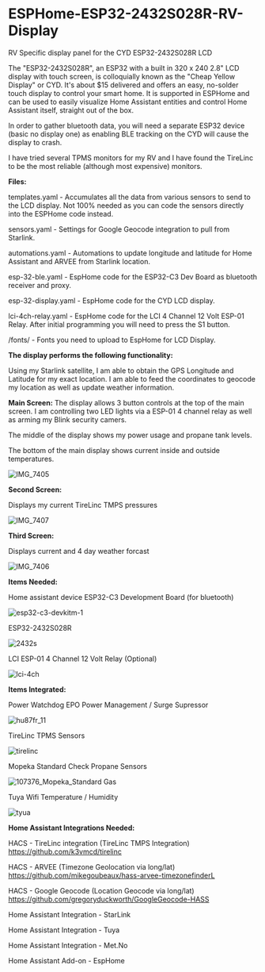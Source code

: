 # ESPHome-ESP32-2432S028R-RV-Display
RV Specific display panel for the CYD ESP32-2432S028R LCD

The "ESP32-2432S028R", an ESP32 with a built in 320 x 240 2.8" LCD display with touch screen, is colloquially known as the "Cheap Yellow Display" or CYD. It's about $15 delivered and offers an easy, no-solder touch display to control your smart home. It is supported in ESPHome and can be used to easily visualize Home Assistant entities and control Home Assistant itself, straight out of the box. 

In order to gather bluetooth data, you will need a separate ESP32 device (basic no display one) as enabling BLE tracking on the CYD will cause the display to crash.

I have tried several TPMS monitors for my RV and I have found the TireLinc to be the most reliable (although most expensive) monitors. 


**Files:**

templates.yaml - Accumulates all the data from various sensors to send to the LCD display. Not 100% needed as you can code the sensors directly into the ESPHome code instead.

sensors.yaml - Settings for Google Geocode integration to pull from Starlink.

automations.yaml - Automations to update longitude and latitude for Home Assistant and ARVEE from Starlink location.

esp-32-ble.yaml - EspHome code for the ESP32-C3 Dev Board as bluetooth receiver and proxy.

esp-32-display.yaml - EspHome code for the CYD LCD display.

lci-4ch-relay.yaml - EspHome code for the LCI 4 Channel 12 Volt ESP-01 Relay. After initial programming you will need to press the S1 button.

/fonts/ - Fonts you need to upload to EspHome for LCD Display.


**The display performs the following functionality:**

Using my Starlink satellite, I am able to obtain the GPS Longitude and Latitude for my exact location. I am able to feed the coordinates to geocode my location as well as update weather information.


**Main Screen:**
The display allows 3 button controls at the top of the main screen. I am controlling two LED lights via a ESP-01 4 channel relay as well as arming my Blink security camers.

The middle of the display shows my power usage and propane tank levels.

The bottom of the main display shows current inside and outside temperatures.

![IMG_7405](https://github.com/user-attachments/assets/32129d0c-295d-4515-8cb6-4885ce547919)


**Second Screen:**

Displays my current TireLinc TMPS pressures

![IMG_7407](https://github.com/user-attachments/assets/295d0e1f-ffa7-4dc0-8eb6-40c95cfa1e5d)


**Third Screen:**

Displays current and 4 day weather forcast

![IMG_7406](https://github.com/user-attachments/assets/e64a2d67-31b7-44e5-8f60-156db43d736b)


**Items Needed:**

Home assistant device
ESP32-C3 Development Board (for bluetooth)

![esp32-c3-devkitm-1](https://github.com/user-attachments/assets/443c235f-3250-4747-b80d-684a30d5530f)

ESP32-2432S028R

![2432s](https://github.com/user-attachments/assets/948de2d3-8d15-4942-b361-7029f41de4b7)

LCI ESP-01 4 Channel 12 Volt Relay (Optional)

![lci-4ch](https://github.com/user-attachments/assets/30f1ed1b-303c-4b85-96c2-8f4dedeaf7bc)


**Items Integrated:**

Power Watchdog EPO Power Management / Surge Supressor

![hu87fr_11](https://github.com/user-attachments/assets/23e95754-7918-4f00-b113-1255e31b0d75)

TireLinc TPMS Sensors

![tirelinc](https://github.com/user-attachments/assets/60594e8f-3004-42de-9196-458a7e42f593)

Mopeka Standard Check Propane Sensors

![107376_Mopeka_Standard Gas](https://github.com/user-attachments/assets/59be7ba3-2cf2-4ebb-be9a-f0c78c1c2ed8)

Tuya Wifi Temperature / Humidity

![tyua](https://github.com/user-attachments/assets/d8099941-4a2e-4993-aefd-0c33f30b64d3)


**Home Assistant Integrations Needed:**


HACS - TireLinc integration (TireLinc TMPS Integration)
  https://github.com/k3vmcd/tirelinc


HACS - ARVEE (Timezone Geolocation via long/lat)
  https://github.com/mikegoubeaux/hass-arvee-timezonefinderL


HACS - Google Geocode (Location Geocode via long/lat)
  https://github.com/gregoryduckworth/GoogleGeocode-HASS


Home Assistant Integration - StarLink


Home Assistant Integration - Tuya


Home Assistant Integration - Met.No


Home Assistant Add-on - EspHome
